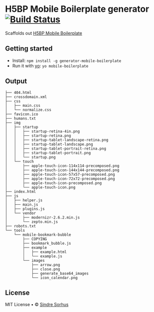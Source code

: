 # H5BP Mobile Boilerplate generator [![Build Status](https://secure.travis-ci.org/h5bp/generator-mobile-boilerplate.png?branch=master)](http://travis-ci.org/h5bp/generator-mobile-boilerplate)

Scaffolds out [H5BP Mobile Boilerplate](http://html5boilerplate.com/mobile/)


## Getting started

- Install: `npm install -g generator-mobile-boilerplate`
- Run it with [yo](https://github.com/yeoman/yo): `yo mobile-boilerplate`


## Output

```
├── 404.html
├── crossdomain.xml
├── css
│   ├── main.css
│   └── normalize.css
├── favicon.ico
├── humans.txt
├── img
│   ├── startup
│   │   ├── startup-retina-4in.png
│   │   ├── startup-retina.png
│   │   ├── startup-tablet-landscape-retina.png
│   │   ├── startup-tablet-landscape.png
│   │   ├── startup-tablet-portrait-retina.png
│   │   ├── startup-tablet-portrait.png
│   │   └── startup.png
│   └── touch
│       ├── apple-touch-icon-114x114-precomposed.png
│       ├── apple-touch-icon-144x144-precomposed.png
│       ├── apple-touch-icon-57x57-precomposed.png
│       ├── apple-touch-icon-72x72-precomposed.png
│       ├── apple-touch-icon-precomposed.png
│       └── apple-touch-icon.png
├── index.html
├── js
│   ├── helper.js
│   ├── main.js
│   ├── plugins.js
│   └── vendor
│       ├── modernizr-2.6.2.min.js
│       └── zepto.min.js
├── robots.txt
└── tools
    └── mobile-bookmark-bubble
        ├── COPYING
        ├── bookmark_bubble.js
        ├── example
        │   ├── example.html
        │   └── example.js
        └── images
            ├── arrow.png
            ├── close.png
            ├── generate_base64_images
            └── icon_calendar.png
```


## License

MIT License • © [Sindre Sorhus](http://sindresorhus.com)
